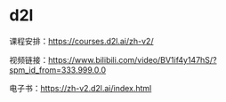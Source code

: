 # d2l

课程安排：https://courses.d2l.ai/zh-v2/

视频链接：https://www.bilibili.com/video/BV1if4y147hS/?spm_id_from=333.999.0.0

电子书：https://zh-v2.d2l.ai/index.html
